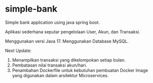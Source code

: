# simple-bank
Simple bank application using java spring boot.

Aplikasi sederhana seputar pengelolaan User, Akun, dan Transaksi.

Menggunakan versi Java 17.
Menggunakan Database MySQL.

Next Update:
1. Menampilkan transaksi yang dikelompokan setiap bulan.
2. Pembatasan nilai transaksi akun/hari.
3. Penambahan Dockerfile untuk kebutuhan pembuatan Docker Image yang digunakan dalam arsitektur Microservices.
